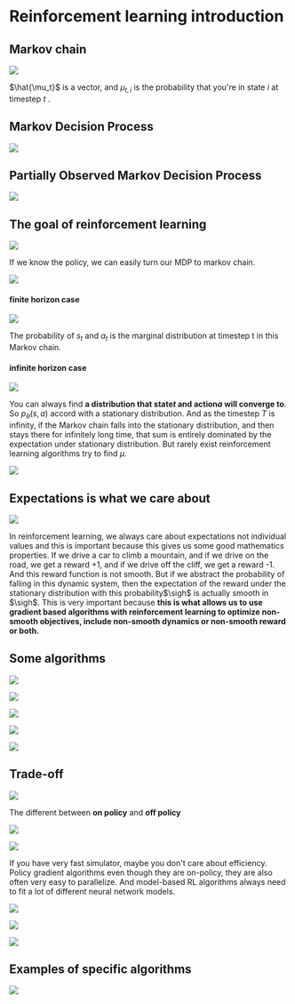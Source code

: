 # Reinforcement learning introduction

## Markov chain

![](img/posts/cs294_3/001.png)

$\hat{\mu_t}$ is a vector, and $\mu_{t,i}$ is the probability that you're in state $i$ at timestep $t$ .



## Markov Decision Process

![](img/posts/cs294_3/002.png)

## Partially Observed Markov Decision Process

![](img/posts/cs294_3/003.png)

## The goal of reinforcement learning

![](img/posts/cs294_3/004.png)

If we know the policy, we can easily turn our MDP to markov chain.

![](img/posts/cs294_3/005.png)

#### finite horizon case

![](img/posts/cs294_3/006.png)

The probability of $s_t$ and $a_t$ is the marginal distribution at timestep t in this Markov chain.

#### infinite horizon case

![](img/posts/cs294_3/007.png)

You can always find **a distribution that state$t$ and action$a$ will converge to**. So $p_\theta(s,a)$ accord with a stationary distribution. And as the timestep $T$ is infinity, if the Markov chain falls into the stationary distribution, and then stays there for infinitely long time, that sum is entirely dominated by the expectation under stationary distribution. But rarely exist reinforcement learning algorithms try to find $\mu$.

![](img/posts/cs294_3/008.png)

## Expectations is what we care about

![](img/posts/cs294_3/009.png)

In reinforcement learning, we always care about expectations not individual values and this is important because this gives us some good mathematics properties. If we drive a car to climb a mountain, and if we drive on the road, we get a reward +1, and if we drive off the cliff, we get a reward -1. And this reward function is not smooth. But if we abstract the probability of falling in this dynamic system, then the expectation of the reward under the stationary distribution with this probability$\sigh$ is actually smooth in $\sigh$. This is very important because **this is what allows us to use gradient based algorithms with reinforcement learning to optimize non-smooth objectives, include non-smooth dynamics or non-smooth reward or both.**

## Some algorithms

![](img/posts/cs294_3/010.png)

![](img/posts/cs294_3/011.png)

![](img/posts/cs294_3/012.png)

![](img/posts/cs294_3/013.png)

![](img/posts/cs294_3/014.png)

## Trade-off

![](img/posts/cs294_3/015.png)

The different between **on policy** and **off policy**

![](img/posts/cs294_3/016.png)

![](img/posts/cs294_3/017.png)

If you have very fast simulator, maybe you don't care about efficiency. Policy gradient algorithms even though they are on-policy, they are also often very easy to parallelize. And model-based RL algorithms always need to fit a lot of different neural network models.

![](img/posts/cs294_3/018.png)

![](img/posts/cs294_3/019.png)

![](img/posts/cs294_3/020.png)

## Examples of specific algorithms

![](img/posts/cs294_3/021.png)

